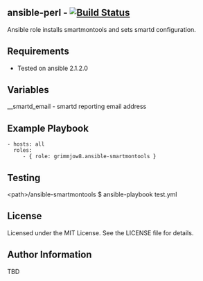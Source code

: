 ## ansible-perl - [![Build Status](https://travis-ci.org/grimmjow8/ansible-smartmontools.png)](https://travis-ci.org/grimmjow8/ansible-smartmontools)

Ansible role installs smartmontools and sets smartd configuration.

Requirements
------------

- Tested on ansible 2.1.2.0

Variables
---------
__smartd_email - smartd reporting email address

Example Playbook
----------------

    - hosts: all
      roles:
         - { role: grimmjow8.ansible-smartmontools }


Testing
-------
\<path\>/ansible-smartmontools $ ansible-playbook test.yml 


License
-------

Licensed under the MIT License. See the LICENSE file for details.

Author Information
------------------

TBD
